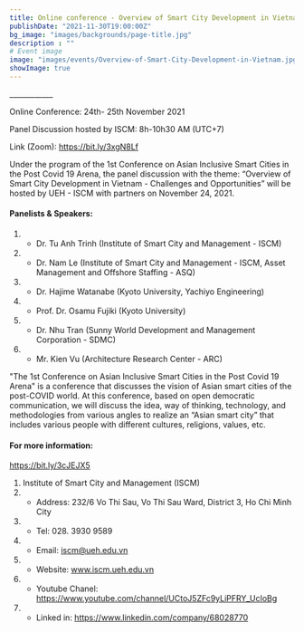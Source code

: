 ```yaml
---
title: Online conference - Overview of Smart City Development in Vietnam - Challenges and Opportunities
publishDate: "2021-11-30T19:00:00Z"
bg_image: "images/backgrounds/page-title.jpg"
description : ""
# Event image
image: "images/events/Overview-of-Smart-City-Development-in-Vietnam.jpg"
showImage: true
---
```


<!--StartFragment-->

\_\_\_\_\_\_\_\_\_\_\_\_

Online Conference: 24th- 25th November 2021

Panel Discussion hosted by ISCM: 8h-10h30 AM (UTC+7)

Link (Zoom): https://bit.ly/3xgN8Lf 

Under the program of the 1st Conference on Asian Inclusive Smart Cities in the Post Covid 19 Arena, the panel discussion with the theme: “Overview of Smart City Development in Vietnam - Challenges and Opportunities” will be hosted by UEH - ISCM with partners on November 24, 2021.
 
#### Panelists & Speakers: 
1. *   Dr. Tu Anh Trinh (Institute of Smart City and Management - ISCM)
1. *   Dr. Nam Le (Institute of Smart City and Management - ISCM, Asset Management and Offshore Staffing - ASQ)
1. *   Dr. Hajime Watanabe (Kyoto University, Yachiyo Engineering)
1. *   Prof. Dr. Osamu Fujiki (Kyoto University)
1. *   Dr. Nhu Tran (Sunny World Development and Management Corporation - SDMC)
1. *   Mr. Kien Vu (Architecture Research Center - ARC)

"The 1st Conference on Asian Inclusive Smart Cities in the Post Covid 19 Arena" is a conference that discusses the vision of Asian smart cities of the post-COVID world. At this conference, based on open democratic communication, we will discuss the idea, way of thinking, technology, and methodologies from various angles to realize an “Asian smart city” that includes various people with different cultures, religions, values, etc.

#### For more information: 
https://bit.ly/3cJEJX5

1. Institute of Smart City and Management (ISCM)
2. * Address: 232/6 Vo Thi Sau, Vo Thi Sau Ward, District 3, Ho Chi Minh City
3. * Tel: 028. 3930 9589
3. * Email: iscm@ueh.edu.vn 
3. * Website: www.iscm.ueh.edu.vn
4. * Youtube Chanel: https://www.youtube.com/channel/UCtoJ5ZFc9yLiPFRY_UcIoBg
5. * Linked in: https://www.linkedin.com/company/68028770